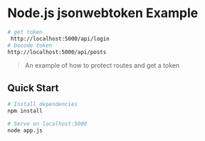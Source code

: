 # Node.js jsonwebtoken Example
``` bash
# get token
 http://localhost:5000/api/login
# Decode token
http://localhost:5000/api/posts

```


> An example of how to protect routes and get a token

## Quick Start

``` bash
# Install dependencies
npm install

# Serve on localhost:5000
node app.js
```
